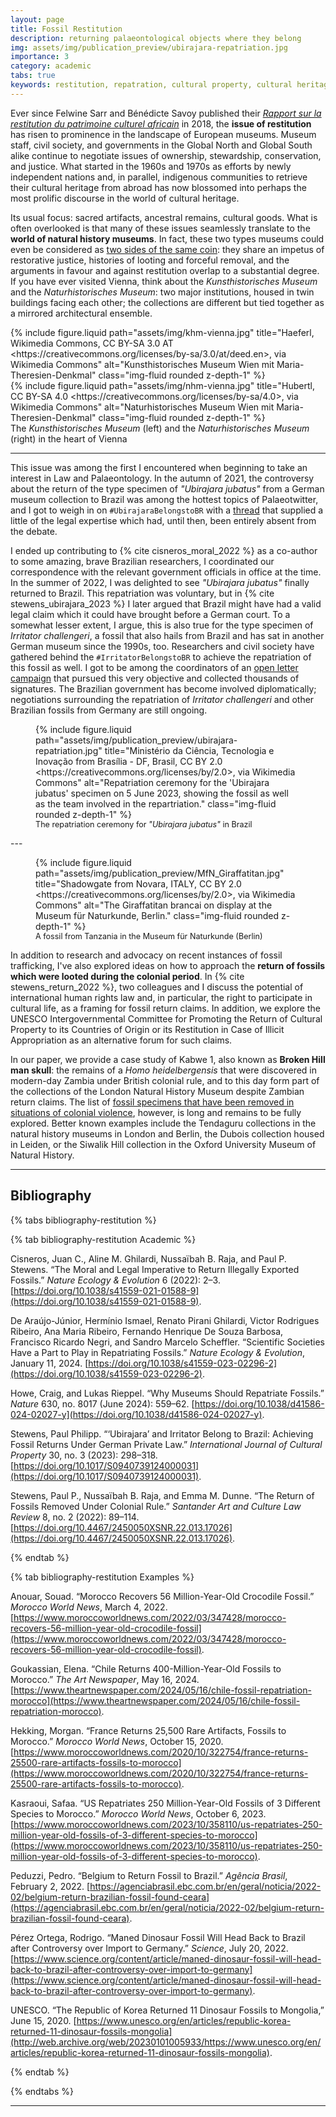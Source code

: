 ```yaml
---
layout: page
title: Fossil Restitution
description: returning palaeontological objects where they belong
img: assets/img/publication_preview/ubirajara-repatriation.jpg
importance: 3
category: academic
tabs: true
keywords: restitution, repatration, cultural property, cultural heritage, colonialism, post-colonialism, fossil, Tendaguru, Ubirajara, Irritator, palaeontology, UbirajaraBelongstoBR, IrritatorBelongstoBR, dinosaur
---
```


Ever since Felwine Sarr and Bénédicte Savoy published their _[Rapport sur la restitution du patrimoine culturel africain](https://web.archive.org/web/20190328181703/http://restitutionreport2018.com/sarr_savoy_en.pdf)_ in 2018, the **issue of restitution** has risen to prominence in the landscape of European museums. Museum staff, civil society, and governments in the Global North and Global South alike continue to negotiate issues of ownership, stewardship, conservation, and justice. What started in the 1960s and 1970s as efforts by newly independent nations and, in parallel, indigenous communities to retrieve their cultural heritage from abroad has now blossomed into perhaps the most prolific discourse in the world of cultural heritage.

Its usual focus: sacred artifacts, ancestral remains, cultural goods. What is often overlooked is that many of these issues seamlessly translate to the **world of natural history museums**. In fact, these two types museums could even be considered as [two sides of the same coin](https://voelkerrechtsblog.org/two-ways-of-thinking-about-fossils/): they share an impetus of restorative justice, histories of looting and forceful removal, and the arguments in favour and against restitution overlap to a substantial degree. If you have ever visited Vienna, think about the _Kunsthistorisches Museum_ and the _Naturhistorisches Museum_: two major institutions, housed in twin buildings facing each other; the collections are different but tied together as a mirrored architectural ensemble.

<div class="row justify-content-sm-center">
  <div class="col-sm-6 mt-3 mt-md-0">
    {% include figure.liquid path="assets/img/khm-vienna.jpg" title="Haeferl, Wikimedia Commons, CC BY-SA 3.0 AT &lt;https://creativecommons.org/licenses/by-sa/3.0/at/deed.en&gt;, via Wikimedia Commons" alt="Kunsthistorisches Museum Wien mit Maria-Theresien-Denkmal" class="img-fluid rounded z-depth-1" %}
  </div>
  <div class="col-sm-6 mt-3 mt-md-0">
    {% include figure.liquid path="assets/img/nhm-vienna.jpg" title="Hubertl, CC BY-SA 4.0 &lt;https://creativecommons.org/licenses/by-sa/4.0&gt;, via Wikimedia Commons" alt="Naturhistorisches Museum Wien mit Maria-Theresien-Denkmal" class="img-fluid rounded z-depth-1" %}
  </div>
</div>

<div class="caption">
    The <i>Kunsthistorisches Museum</i> (left) and the <i>Naturhistorisches Museum</i> (right) in the heart of Vienna
</div>

---

This issue was among the first I encountered when beginning to take an interest in Law and Palaeontology. In the autumn of 2021, the controversy about the return of the type specimen of _"Ubirajara jubatus"_ from a German museum collection to Brazil was among the hottest topics of Palaeotwitter, and I got to weigh in on `#UbirajaraBelongstoBR` with a [thread](https://x.com/PStewens/status/1435941347794505729) that supplied a little of the legal expertise which had, until then, been entirely absent from the debate.

<div class="row justify-content-sm-center">
    <div class="col-sm-7 mt-3 mt-md-0">
    	<p>I ended up contributing to {% cite cisneros_moral_2022 %} as a co-author to some amazing, brave Brazilian researchers, I coordinated our correspondence with the relevant government officials in office at the time. In the summer of 2022, I was delighted to see <em>"Ubirajara jubatus"</em> finally returned to Brazil. This repatriation was voluntary, but in {% cite stewens_ubirajara_2023 %} I later argued that Brazil might have had a valid legal claim which it could have brought before a German court. To a somewhat lesser extent, I argue, this is also true for the type specimen of <em>Irritator challengeri</em>, a fossil that also hails from Brazil and has sat in another German museum since the 1990s, too. Researchers and civil society have gathered behind the <code>#IrritatorBelongstoBR</code> to achieve the repatriation of this fossil as well. I got to be among the coordinators of an <a href="https://linktr.ee/irritator.repatriation">open letter campaign</a> that pursued this very objective and collected thousands of signatures. The Brazilian government has become involved diplomatically; negotiations surrounding the repatriation of <em>Irritator challengeri</em> and other Brazilian fossils from Germany are still ongoing.</p>
    </div>
    <div class="col-sm-5 mt-3 mt-md-0">
        <figure>
            {% include figure.liquid 
                path="assets/img/publication_preview/ubirajara-repatriation.jpg" 
                title="Ministério da Ciência, Tecnologia e Inovação from Brasília - DF, Brasil, CC BY 2.0 &lt;https://creativecommons.org/licenses/by/2.0&gt;, via Wikimedia Commons" 
                alt="Repatriation ceremony for the 'Ubirajara jubatus' specimen on 5 June 2023, showing the fossil as well as the team involved in the repartriation." 
                class="img-fluid rounded z-depth-1" 
            %}
            <figcaption class="text-center" style="font-size: 0.9em;">
                The repatriation ceremony for <i>"Ubirajara jubatus"</i> in Brazil
            </figcaption>
        </figure>
    </div>
</div>
---
<div class="row justify-content-sm-center">
    <div class="col-sm-2 mt-3 mt-md-0">
        <figure>
            {% include figure.liquid 
                path="assets/img/publication_preview/MfN_Giraffatitan.jpg" 
                title="Shadowgate from Novara, ITALY, CC BY 2.0 &lt;https://creativecommons.org/licenses/by/2.0&gt;, via Wikimedia Commons" 
                alt="The Giraffatitan brancai on display at the Museum für Naturkunde, Berlin." 
                class="img-fluid rounded z-depth-1" 
            %}
            <figcaption class="text-center" style="font-size: 0.9em;">
                A fossil from Tanzania in the Museum für Naturkunde (Berlin)
            </figcaption>
        </figure>
    </div>
    <div class="col-sm-10 mt-3 mt-md-0">
        <p>In addition to research and advocacy on recent instances of fossil trafficking, I've also explored ideas on how to approach the <strong>return of fossils which were looted during the colonial period</strong>. In {% cite stewens_return_2022 %}, two colleagues and I discuss the potential of international human rights law and, in particular, the right to participate in cultural life, as a framing for fossil return claims. In addition, we explore the UNESCO Intergovernmental Committee for Promoting the Return of Cultural Property to its Countries of Origin or its Restitution in Case of Illicit Appropriation as an alternative forum for such claims.</p>
        <p>In our paper, we provide a case study of Kabwe 1, also known as <strong>Broken Hill man skull</strong>: the remains of a <i>Homo heidelbergensis</i> that were discovered in modern-day Zambia under British colonial rule, and to this day form part of the collections of the London Natural History Museum despite Zambian return claims. The list of <a href="https://www.science.org/content/article/countries-demand-their-fossils-back-forcing-natural-history-museums-confront-their-past">fossil specimens that have been removed in situations of colonial violence</a>, however, is long and remains to be fully explored. Better known examples include the Tendaguru collections in the natural history museums in London and Berlin, the Dubois collection housed in Leiden, or the Siwalik Hill collection in the Oxford University Museum of Natural History.
        </p>
    </div>
</div>

---

## Bibliography

{% tabs bibliography-restitution %}

{% tab bibliography-restitution Academic %}

Cisneros, Juan C., Aline M. Ghilardi, Nussaïbah B. Raja, and Paul P. Stewens. “The Moral and Legal Imperative to Return Illegally Exported Fossils.” _Nature Ecology & Evolution_ 6 (2022): 2–3. [https://doi.org/10.1038/s41559-021-01588-9](https://doi.org/10.1038/s41559-021-01588-9).

De Araújo-Júnior, Hermínio Ismael, Renato Pirani Ghilardi, Victor Rodrigues Ribeiro, Ana Maria Ribeiro, Fernando Henrique De Souza Barbosa, Francisco Ricardo Negri, and Sandro Marcelo Scheffler. “Scientific Societies Have a Part to Play in Repatriating Fossils.” _Nature Ecology & Evolution_, January 11, 2024. [https://doi.org/10.1038/s41559-023-02296-2](https://doi.org/10.1038/s41559-023-02296-2).

Howe, Craig, and Lukas Rieppel. “Why Museums Should Repatriate Fossils.” _Nature_ 630, no. 8017 (June 2024): 559–62. [https://doi.org/10.1038/d41586-024-02027-y](https://doi.org/10.1038/d41586-024-02027-y).

Stewens, Paul Philipp. “‘Ubirajara’ and Irritator Belong to Brazil: Achieving Fossil Returns Under German Private Law.” _International Journal of Cultural Property_ 30, no. 3 (2023): 298–318. [https://doi.org/10.1017/S0940739124000031](https://doi.org/10.1017/S0940739124000031).

Stewens, Paul P., Nussaïbah B. Raja, and Emma M. Dunne. “The Return of Fossils Removed Under Colonial Rule.” _Santander Art and Culture Law Review_ 8, no. 2 (2022): 89–114. [https://doi.org/10.4467/2450050XSNR.22.013.17026](https://doi.org/10.4467/2450050XSNR.22.013.17026).

{% endtab %}

{% tab bibliography-restitution Examples %}

Anouar, Souad. “Morocco Recovers 56 Million-Year-Old Crocodile Fossil.” _Morocco World News_, March 4, 2022. [https://www.moroccoworldnews.com/2022/03/347428/morocco-recovers-56-million-year-old-crocodile-fossil](https://www.moroccoworldnews.com/2022/03/347428/morocco-recovers-56-million-year-old-crocodile-fossil).

Goukassian, Elena. “Chile Returns 400-Million-Year-Old Fossils to Morocco.” _The Art Newspaper_, May 16, 2024. [https://www.theartnewspaper.com/2024/05/16/chile-fossil-repatriation-morocco](https://www.theartnewspaper.com/2024/05/16/chile-fossil-repatriation-morocco).

Hekking, Morgan. “France Returns 25,500 Rare Artifacts, Fossils to Morocco.” _Morocco World News_, October 15, 2020. [https://www.moroccoworldnews.com/2020/10/322754/france-returns-25500-rare-artifacts-fossils-to-morocco](https://www.moroccoworldnews.com/2020/10/322754/france-returns-25500-rare-artifacts-fossils-to-morocco).

Kasraoui, Safaa. “US Repatriates 250 Million-Year-Old Fossils of 3 Different Species to Morocco.” _Morocco World News_, October 6, 2023. [https://www.moroccoworldnews.com/2023/10/358110/us-repatriates-250-million-year-old-fossils-of-3-different-species-to-morocco](https://www.moroccoworldnews.com/2023/10/358110/us-repatriates-250-million-year-old-fossils-of-3-different-species-to-morocco).

Peduzzi, Pedro. “Belgium to Return Fossil to Brazil.” _Agência Brasil_, February 2, 2022. [https://agenciabrasil.ebc.com.br/en/geral/noticia/2022-02/belgium-return-brazilian-fossil-found-ceara](https://agenciabrasil.ebc.com.br/en/geral/noticia/2022-02/belgium-return-brazilian-fossil-found-ceara).

Pérez Ortega, Rodrigo. “Maned Dinosaur Fossil Will Head Back to Brazil after Controversy over Import to Germany.” _Science_, July 20, 2022. [https://www.science.org/content/article/maned-dinosaur-fossil-will-head-back-to-brazil-after-controversy-over-import-to-germany](https://www.science.org/content/article/maned-dinosaur-fossil-will-head-back-to-brazil-after-controversy-over-import-to-germany).

UNESCO. “The Republic of Korea Returned 11 Dinosaur Fossils to Mongolia,” June 15, 2020. [https://www.unesco.org/en/articles/republic-korea-returned-11-dinosaur-fossils-mongolia](http://web.archive.org/web/20230101005933/https://www.unesco.org/en/articles/republic-korea-returned-11-dinosaur-fossils-mongolia).

{% endtab %}

{% endtabs %}

---
